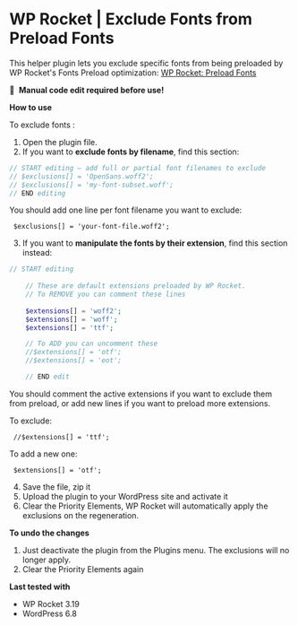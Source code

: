 
# WP Rocket | Exclude Fonts from Preload Fonts

This helper plugin lets you exclude specific fonts from being preloaded by WP Rocket's Fonts Preload optimization: [WP Rocket: Preload Fonts](https://docs.wp-rocket.me/article/1317-preload-fonts)

📝&#160;&#160;**Manual code edit required before use!**


**How to use**

To exclude fonts :

1. Open the plugin file.
2. If you want to **exclude fonts by filename**, find this section:

```php
// START editing — add full or partial font filenames to exclude
// $exclusions[] = 'OpenSans.woff2';
// $exclusions[] = 'my-font-subset.woff';
// END editing
```
You should add one line per font filename you want to exclude:

     $exclusions[] = 'your-font-file.woff2'; 

3. If you want to **manipulate the fonts by their extension**, find this section instead:

```php
// START editing
    
    // These are default extensions preloaded by WP Rocket.
    // To REMOVE you can comment these lines
    
    $extensions[] = 'woff2';
    $extensions[] = 'woff';
    $extensions[] = 'ttf';

    // To ADD you can uncomment these
    //$extensions[] = 'otf';
    //$extensions[] = 'eot';

    // END edit
```
You should comment the active extensions if you want to exclude them from preload, or add new lines if you want to preload more extensions.

To exclude: 

     //$extensions[] = 'ttf';

To add a new one:

     $extensions[] = 'otf'; 

4. Save the file, zip it
5. Upload the plugin to your WordPress site and activate it   
6. Clear the Priority Elements, WP Rocket will automatically apply the exclusions on the regeneration.




**To undo the changes**
1. Just deactivate the plugin from the Plugins menu. The exclusions will no longer apply.
2. Clear the Priority Elements again

**Last tested with**
* WP Rocket 3.19
* WordPress 6.8